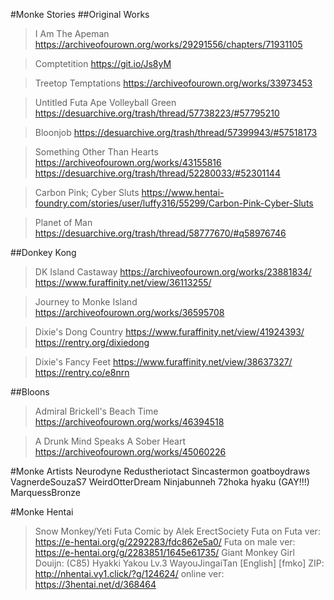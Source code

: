 #Monke Stories
##Original Works

>I Am The Apeman 
https://archiveofourown.org/works/29291556/chapters/71931105

>Comptetition
https://git.io/Js8yM

>Treetop Temptations
https://archiveofourown.org/works/33973453

>Untitled Futa Ape Volleyball Green
https://desuarchive.org/trash/thread/57738223/#57795210

>Bloonjob
https://desuarchive.org/trash/thread/57399943/#57518173

>Something Other Than Hearts
https://archiveofourown.org/works/43155816
https://desuarchive.org/trash/thread/52280033/#52301144

>Carbon Pink; Cyber Sluts
https://www.hentai-foundry.com/stories/user/luffy316/55299/Carbon-Pink-Cyber-Sluts

>Planet of Man
https://desuarchive.org/trash/thread/58777670/#q58976746

##Donkey Kong

>DK Island Castaway
https://archiveofourown.org/works/23881834/
https://www.furaffinity.net/view/36113255/

>Journey to Monke Island
https://archiveofourown.org/works/36595708

>Dixie's Dong Country
https://www.furaffinity.net/view/41924393/
https://rentry.org/dixiedong

>Dixie's Fancy Feet
https://www.furaffinity.net/view/38637327/
https://rentry.co/e8nrn

##Bloons

>Admiral Brickell's Beach Time
https://archiveofourown.org/works/46394518

>A Drunk Mind Speaks A Sober Heart 
https://archiveofourown.org/works/45060226

#Monke Artists
Neurodyne
Redustheriotact
Sincastermon
goatboydraws
VagnerdeSouzaS7
WeirdOtterDream
Ninjabunneh
72hoka
hyaku (GAY!!!)
MarquessBronze



#Monke Hentai
>Snow Monkey/Yeti Futa Comic by Alek ErectSociety
Futa on Futa ver: https://e-hentai.org/g/2292283/fdc862e5a0/
Futa on male ver: https://e-hentai.org/g/2283851/1645e61735/
>Giant Monkey Girl Douijn: (C85) Hyakki Yakou Lv.3 WayouJingaiTan [English] [fmko]
ZIP: http://nhentai.vy1.click/?g/124624/
online ver: https://3hentai.net/d/368464